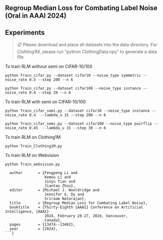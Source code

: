 ## Regroup Median Loss for Combating Label Noise (Oral in AAAI 2024)

## Experiments



> 📋 Please download and place all datasets into the data directory. For Clohting1M, please run "python ClothingData.npy" to generate a data file.

To train RLM without semi on CIFAR-10/100

```
python Train_cifar.py --dataset cifar10 --noise_type symmetric --noise_rate 0.5 --step 200 --n 6
```

```
python Train_cifar.py --dataset cifar100 --noise_type instance --noise_rate 0.4 --step 20 --n 6
```

To train RLM with semi on CIFAR-10/100

```
python Train_cifar_semi.py --dataset cifar10 --noise_type instance --noise_rate 0.4  --lambda_u 15 --step 200 --n 6
```

```
python Train_cifar_semi.py --dataset cifar100 --noise_type pairflip --noise_rate 0.45  --lambda_u 15 --step 30 --n 6
```

To train RLM on Clothing1M

```train Clothing1M
python Train_Clothing1M.py
```
To train RLM on Webvision

```train Clothing1M
python Train_webvision.py
```


```@inproceedings{DBLP:conf/aaai/LiLT024,
  author       = {Fengpeng Li and
                  Kemou Li and
                  Jinyu Tian and
                  Jiantao Zhou},
  editor       = {Michael J. Wooldridge and
                  Jennifer G. Dy and
                  Sriraam Natarajan},
  title        = {Regroup Median Loss for Combating Label Noise},
  booktitle    = {Thirty-Eighth {AAAI} Conference on Artificial Intelligence, {AAAI}
                  2024, February 20-27, 2024, Vancouver,
                  Canada},
  pages        = {13474--13482},
  year         = {2024},
```}

